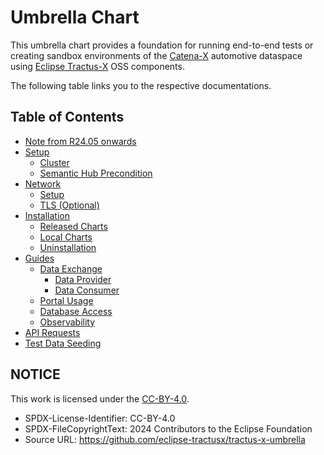 # Umbrella Chart

This umbrella chart provides a foundation for running end-to-end tests or creating sandbox environments of the [Catena-X](https://catena-x.net/en/) automotive dataspace using
[Eclipse Tractus-X](https://projects.eclipse.org/projects/automotive.tractusx) OSS components.

The following table links you to the respective documentations.

## **Table of Contents**
- [Note from R24.05 onwards](user/note-r2405-onwards)
- [Setup](user/setup)
    - [Cluster](user/setup/README.md)
    - [Semantic Hub Precondition](user/setup/semantic-hub.md)
- [Network](user/network)
    - [Setup](user/network/README.md)
    - [TLS (Optional)](user/network/tls.md)
- [Installation](user/installation/README.md)
    - [Released Charts](user/installation/released-chart.md)
    - [Local Charts](user/installation/local-repository.md)
    - [Uninstallation](user/installation/uninstallation.md)
- [Guides](user/guides)
    - [Data Exchange](user/guides/data-exchange.md)
        - [Data Provider](user/guides/data-exchange/provide-data.md)
        - [Data Consumer](user/guides/data-exchange/consume-data.md)
    - [Portal Usage](user/guides/portal-usage.md)
    - [Database Access](user/guides/database-access.md)
    - [Observability](user/guides/observability/observability.md)
- [API Requests](api/README.md)
- [Test Data Seeding](test-data-seeding)

## NOTICE

This work is licensed under the [CC-BY-4.0](https://creativecommons.org/licenses/by/4.0/legalcode).

* SPDX-License-Identifier: CC-BY-4.0
* SPDX-FileCopyrightText: 2024 Contributors to the Eclipse Foundation
* Source URL: <https://github.com/eclipse-tractusx/tractus-x-umbrella>
